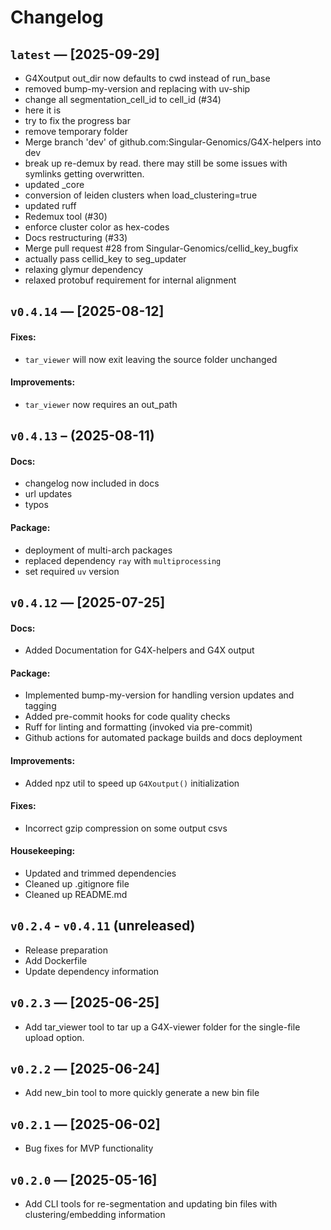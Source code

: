 # Changelog

## `latest` — [2025-09-29]

- G4Xoutput out_dir now defaults to cwd instead of run_base
- removed bump-my-version and replacing with uv-ship
- change all segmentation_cell_id to cell_id (#34)
- here it is
- try to fix the progress bar
- remove temporary folder
- Merge branch 'dev' of github.com:Singular-Genomics/G4X-helpers into dev
- break up re-demux by read. there may still be some issues with symlinks getting overwritten.
- updated _core
- conversion of leiden clusters when load_clustering=true
- updated ruff
- Redemux tool (#30)
- enforce cluster color as hex-codes
- Docs restructuring (#33)
- Merge pull request #28 from Singular-Genomics/cellid_key_bugfix
- actually pass cellid_key to seg_updater
- relaxing glymur dependency
- relaxed protobuf requirement for internal alignment

## `v0.4.14` — [2025-08-12]

#### Fixes:
- `tar_viewer` will now exit leaving the source folder unchanged

#### Improvements:
- `tar_viewer` now requires an out_path


## `v0.4.13` – (2025-08-11)

#### Docs:
- changelog now included in docs
- url updates
- typos

#### Package:
- deployment of multi-arch packages
- replaced dependency `ray` with `multiprocessing`
- set required `uv` version


## `v0.4.12` — [2025-07-25]

#### Docs:
- Added Documentation for G4X-helpers and G4X output

#### Package:
- Implemented bump-my-version for handling version updates and tagging
- Added pre-commit hooks for code quality checks
- Ruff for linting and formatting (invoked via pre-commit)
- Github actions for automated package builds and docs deployment

#### Improvements:
- Added npz util to speed up `G4Xoutput()` initialization

#### Fixes:
- Incorrect gzip compression on some output csvs

#### Housekeeping:
- Updated and trimmed dependencies
- Cleaned up .gitignore file
- Cleaned up README.md


## `v0.2.4` - `v0.4.11` (unreleased)

- Release preparation
- Add Dockerfile
- Update dependency information


## `v0.2.3` — [2025-06-25]

- Add tar_viewer tool to tar up a G4X-viewer folder for the single-file upload option.


## `v0.2.2` — [2025-06-24]

- Add new_bin tool to more quickly generate a new bin file


## `v0.2.1` — [2025-06-02]

- Bug fixes for MVP functionality


## `v0.2.0` — [2025-05-16]

- Add CLI tools for re-segmentation and updating bin files with clustering/embedding information
